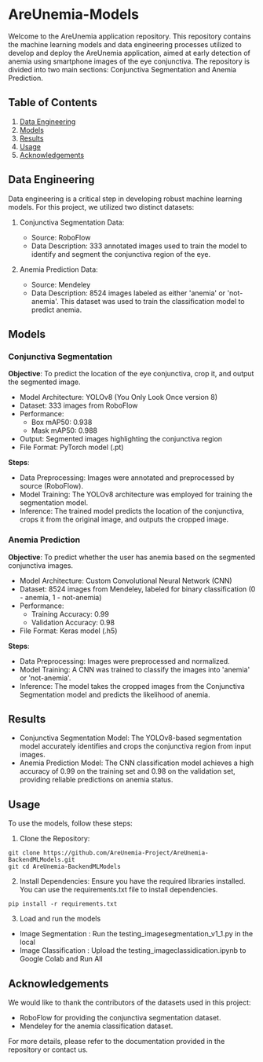 # AreUnemia-Models

Welcome to the AreUnemia application repository. This repository contains the machine learning models and data engineering processes utilized to develop and deploy the AreUnemia application, aimed at early detection of anemia using smartphone images of the eye conjunctiva. The repository is divided into two main sections: Conjunctiva Segmentation and Anemia Prediction. 

## Table of Contents

1. [Data Engineering](#data-engineering)
2. [Models](#models)
3. [Results](#results)
4. [Usage](#usage)
5. [Acknowledgements](#acknowledgements)

## Data Engineering

Data engineering is a critical step in developing robust machine learning models. For this project, we utilized two distinct datasets:

1. Conjunctiva Segmentation Data:
    - Source: RoboFlow
    - Data Description: 333 annotated images used to train the model to identify and segment the conjunctiva region of the eye.

2. Anemia Prediction Data:
    - Source: Mendeley
    - Data Description: 8524 images labeled as either 'anemia' or 'not-anemia'. This dataset was used to train the classification model to predict anemia.

## Models
### Conjunctiva Segmentation
**Objective**: To predict the location of the eye conjunctiva, crop it, and output the segmented image.

- Model Architecture: YOLOv8 (You Only Look Once version 8)
- Dataset: 333 images from RoboFlow
- Performance:
    - Box mAP50: 0.938
    - Mask mAP50: 0.988     
- Output: Segmented images highlighting the conjunctiva region
- File Format: PyTorch model (.pt)

**Steps**:
- Data Preprocessing: Images were annotated and preprocessed by source (RoboFlow).
- Model Training: The YOLOv8 architecture was employed for training the segmentation model.
- Inference: The trained model predicts the location of the conjunctiva, crops it from the original image, and outputs the cropped image.

### Anemia Prediction
**Objective**: To predict whether the user has anemia based on the segmented conjunctiva images.

- Model Architecture: Custom Convolutional Neural Network (CNN)
- Dataset: 8524 images from Mendeley, labeled for binary classification (0 - anemia, 1 - not-anemia)
- Performance:
    - Training Accuracy: 0.99
    - Validation Accuracy: 0.98
- File Format: Keras model (.h5)

**Steps**:
- Data Preprocessing: Images were preprocessed and normalized.
- Model Training: A CNN was trained to classify the images into 'anemia' or 'not-anemia'.
- Inference: The model takes the cropped images from the Conjunctiva Segmentation model and predicts the likelihood of anemia.

## Results
- Conjunctiva Segmentation Model: The YOLOv8-based segmentation model accurately identifies and crops the conjunctiva region from input images.
- Anemia Prediction Model: The CNN classification model achieves a high accuracy of 0.99 on the training set and 0.98 on the validation set, providing reliable predictions on anemia status.

## Usage
To use the models, follow these steps:
1. Clone the Repository:
```
git clone https://github.com/AreUnemia-Project/AreUnemia-BackendMLModels.git
git cd AreUnemia-BackendMLModels
```
2. Install Dependencies:
Ensure you have the required libraries installed. You can use the requirements.txt file to install dependencies.
```
pip install -r requirements.txt
```

3. Load and run the models
- Image Segmentation : Run the testing_imagesegmentation_v1_1.py in the local
- Image Classification : Upload the testing_imageclassidication.ipynb to Google Colab and Run All

## Acknowledgements
We would like to thank the contributors of the datasets used in this project:
- RoboFlow for providing the conjunctiva segmentation dataset.
- Mendeley for the anemia classification dataset.

For more details, please refer to the documentation provided in the repository or contact us.

